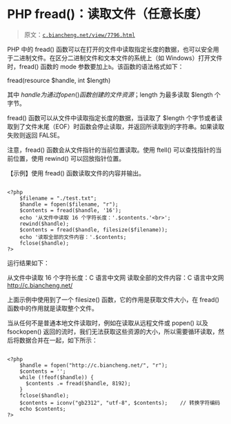 # PHP fread()：读取文件（任意长度）

> 原文：[`c.biancheng.net/view/7796.html`](http://c.biancheng.net/view/7796.html)

PHP 中的 fread() 函数可以在打开的文件中读取指定长度的数据，也可以安全用于二进制文件。在区分二进制文件和文本文件的系统上（如 Windows）打开文件时，fread() 函数的 mode 参数要加上`b`。该函数的语法格式如下：

fread(resource $handle, int $length)

其中 $handle 为通过 fopen() 函数创建的文件资源；$length 为最多读取 $length 个字节。

fread() 函数可以从文件中读取指定长度的数据，当读取了 $length 个字节或者读取到了文件末尾（EOF）时函数会停止读取，并返回所读取到的字符串。如果读取失败则返回 FALSE。

注意，fread() 函数会从文件指针的当前位置读取。使用 ftell() 可以查找指针的当前位置，使用 rewind() 可以回放指针位置。

【示例】使用 fread() 函数读取文件的内容并输出。

```

<?php
    $filename = "./test.txt";
    $handle = fopen($filename, "r");
    $contents = fread($handle, '16');
    echo '从文件中读取 16 个字符长度：'.$contents.'<br>';
    rewind($handle);
    $contents = fread($handle, filesize($filename));
    echo '读取全部的文件内容：'.$contents;
    fclose($handle);
?>
```

运行结果如下：

从文件中读取 16 个字符长度：C 语言中文网
读取全部的文件内容：C 语言中文网 http://c.biancheng.net/

上面示例中使用到了一个 filesize() 函数，它的作用是获取文件大小，在 fread() 函数中的作用就是读取整个文件。

当从任何不是普通本地文件读取时，例如在读取从远程文件或 popen() 以及 fsockopen() 返回的流时，我们无法获取这些资源的大小，所以需要循环读取，然后将数据合并在一起，如下所示：

```

<?php
    $handle = fopen("http://c.biancheng.net/", "r");
    $contents = '';
    while (!feof($handle)) {
      $contents .= fread($handle, 8192);
    }
    fclose($handle);
    $contents = iconv("gb2312", "utf-8", $contents);    // 转换字符编码
    echo $contents;
?>
```